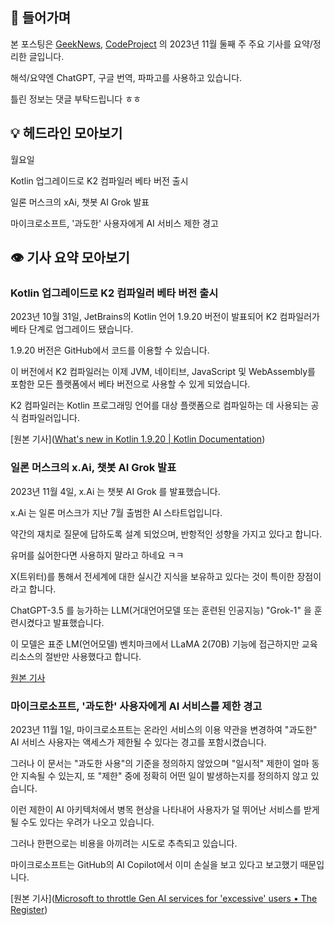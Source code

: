 ## 📢 들어가며



본 포스팅은 [GeekNews](https://news.hada.io/), [CodeProject](https://www.codeproject.com/script/news/list.aspx) 의 2023년 11월 둘째 주 주요 기사를 요약/정리한 글입니다.

해석/요약엔 ChatGPT, 구글 번역, 파파고를 사용하고 있습니다. 

틀린 정보는 댓글 부탁드립니다 ㅎㅎ



## 💡 헤드라인 모아보기

월요일

Kotlin 업그레이드로 K2 컴파일러 베타 버전 출시

일론 머스크의 xAi, 챗봇 AI Grok 발표

마이크로소프트, '과도한' 사용자에게 AI 서비스 제한 경고





## 👁️ 기사 요약 모아보기

### Kotlin 업그레이드로 K2 컴파일러 베타 버전 출시

2023년 10월 31일, JetBrains의 Kotlin 언어 1.9.20 버전이 발표되어 K2 컴파일러가 베타 단계로 업그레이드 됐습니다.

1.9.20 버전은 GitHub에서 코드를 이용할 수 있습니다.

 이 버전에서 K2 컴파일러는 이제 JVM, 네이티브, JavaScript 및 WebAssembly를 포함한 모든 플랫폼에서 베타 버전으로 사용할 수 있게 되었습니다. 

 K2 컴파일러는 Kotlin 프로그래밍 언어를 대상 플랫폼으로 컴파일하는 데 사용되는 공식 컴파일러입니다. 

[원본 기사]([What's new in Kotlin 1.9.20 | Kotlin Documentation](https://kotlinlang.org/docs/whatsnew1920.html))



### 일론 머스크의 x.Ai, 챗봇 AI Grok 발표

2023년 11월 4일, x.Ai 는 챗봇 AI Grok 를 발표했습니다. 

x.Ai 는 일론 머스크가 지난 7월 출범한 AI 스타트업입니다. 

약간의 재치로 질문에 답하도록 설계 되었으며, 반항적인 성향을 가지고 있다고 합니다. 

유머를 싫어한다면 사용하지 말라고 하네요 ㅋㅋ

X(트위터)를 통해서 전세계에 대한 실시간 지식을 보유하고 있다는 것이 특이한 장점이라고 합니다. 

ChatGPT-3.5 를 능가하는 LLM(거대언어모델 또는 훈련된 인공지능) "Grok-1" 을 훈련시켰다고 발표했습니다. 

이 모델은 표준 LM(언어모델) 벤치마크에서 LLaMA 2(70B) 기능에 접근하지만 교육 리소스의 절반만 사용했다고 합니다. 

[원본 기사](https://x.ai/)



### 마이크로소프트, '과도한' 사용자에게 AI 서비스를 제한 경고

2023년 11월 1일, 마이크로소프트는 온라인 서비스의 이용 약관을 변경하여 "과도한" AI 서비스 사용자는 액세스가 제한될 수 있다는 경고를 포함시켰습니다. 

그러나 이 문서는 "과도한 사용"의 기준을 정의하지 않았으며 "일시적" 제한이 얼마 동안 지속될 수 있는지, 또 "제한" 중에 정확히 어떤 일이 발생하는지를 정의하지 않고 있습니다.  

 이런 제한이 AI 아키텍처에서 병목 현상을 나타내어 사용자가 덜 뛰어난 서비스를 받게 될 수도 있다는 우려가 나오고 있습니다.

 그러나 한편으로는 비용을 아끼려는 시도로 추측되고 있습니다.

마이크로소프트는 GitHub의 AI Copilot에서 이미 손실을 보고 있다고 보고했기 때문입니다. 

[원본 기사]([Microsoft to throttle Gen AI services for 'excessive' users • The Register](https://www.theregister.com/2023/11/02/microsoft_generative_ai_throttling/))




